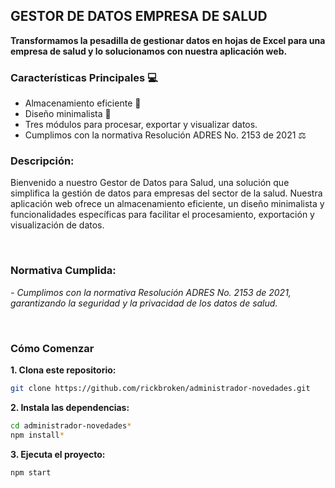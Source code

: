 ## GESTOR DE DATOS EMPRESA DE SALUD

**Transformamos la pesadilla de gestionar datos en hojas de Excel para una empresa de salud y lo solucionamos con nuestra aplicación web.**


### **Características Principales** 💻

- Almacenamiento eficiente 🧪
- Diseño minimalista 🎁
- Tres módulos para procesar, exportar y visualizar datos.
- Cumplimos con la normativa Resolución ADRES No. 2153 de 2021 ⚖️


### **Descripción:**

Bienvenido a nuestro Gestor de Datos para Salud, una solución  que simplifica la gestión de datos para empresas del sector de la salud. Nuestra aplicación web ofrece un almacenamiento eficiente, un diseño minimalista y funcionalidades específicas para facilitar el procesamiento, exportación y visualización de datos.

<br>

### **Normativa Cumplida:**

*- Cumplimos con la normativa Resolución ADRES No. 2153 de 2021, garantizando la seguridad y la privacidad de los datos de salud.*

<br>

### **Cómo Comenzar**

**1. Clona este repositorio:**
```bash
git clone https://github.com/rickbroken/administrador-novedades.git
```

**2. Instala las dependencias:**
```bash
cd administrador-novedades*
npm install*
```


**3. Ejecuta el proyecto:**
```bash
npm start
```